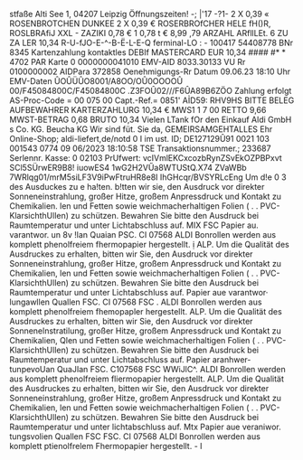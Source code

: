 stfaße Alti See 1, 04207 Leipzig Öffnungszeiten! -; |'17 -?1- 2 X 0,39 « ROSENBROTCHEN DUNKEE 2 X 0,39 € ROSERBROfCHER HELE fH()R, ROSLBRAfiJ XXL - ZAZIKI 0,78 € 1 0,78 t € 8,99 ,79 ARZAHL ARfllLEt. 6 ZU ZA LER 10,34 R-U-fJO-E-^-B-Ë-L-E-Q ferminal-LO : - 100417 54408778 BNr 8345 Kartenzahlung kontaktles DEBIf MASTERCARD EUR 10,34 #### #* * 4702 PAR Karte 0 0000000041010 EMV-AID 8033.30133 VU Rr 0100000002 AIDPara 372858 Oenehmigungs-Rr Datum 09.06.23 18:10 Uhr EMV-Daten ÛOÛÜÛO8001/A8OO/OÛ0OOOOÛ 00/F45084800C/F45084800C .Z3FOÛ02///F6ÛA89B6ZÖO Zahlung erfolgt AS-Proc-Code = 00 075 00 Capt.-Ref.= 0851' AỈD59: RHV9HS BITTE BELEG AUFBEWAHRER KARTERZAHLURG 10,34 € MWS1 1 7 00 RETTO 9,66 MWST-BETRAG 0,68 BRUTO 10,34 Vielen LTank fOr den Einkauf Aldi GmbH s Co. KG. Beucha KG Wir sind füt. Sie da, GEMEIRSAMGEHTALLES Ehr Online-Shop; aldi-liefert,de/notd 0 I im ust. ID; DE127129Û91 0021 103 001543 0774 09 06/2023 18:10:58 TSE Transaktionsnummer.; 233687 Serlennr. Kasse: 0 02103 PrUfwert: vcIVmlEKCxcozbRynZSvEkOZPBPxvt SCl5SÜrwER9B8! iuowES4 1wG2H2VŰa8WTUStQ.X74 ZVaWBb 7WRlqg01/mrM5siLF3V9iPwFtruHR8e8I IhGHcqr/BVSYRLcEng Um d!e 0 3 des Ausduckes zu e ha!ten. b!tten wir sie, den Ausdruck vor direkter Sonneneinstrahlung, großer Hitze, großem Anpressdruck und Kontakt zu Chemikalien. len und Fetten sowie weichmacherhaltigen Folien ( . . PVC-KlarsichthUllen) zu schützen. Bewahren Sie bitte den Ausdruck bei Raumtemperatur und unter Lichtabschluss auf. MIX FSC Papier au. varantwor. un 8v !lan Quaian PSC. CI 07568 ALDI Bonrollen werden aus komplett phenolfreiem fhermopapier hergestellt. ị ALP. Um die Qualität des Ausdruckes zu erhalten, bitten wir Sie, den Ausdruck vor direkter Sonneneinstrahlung, großer Hitze, großem Anpressdruck und Kontakt zu Chemikalien, len und Fetten sowie weichmacherhaltigen Folien ( . . PVC-KlarsichthUllen) zu schützen. Bewahren Sie bitte den Ausdruck bei Raumtemperatur und unter Lichtabschluss auf. Papier aue varantwor· lungawllen Quallen FSC. CI 07568 FSC . ALDI Bonrollen werden aus komplett phenolfreiem fhemopapler hergestellt. ALP. Um die Qualität des Ausdruckes zu erhalten, bitten wir Sie, den Ausdruck vor direkter Sonnenelnstratilung, großer Hitze, großem Anpressdruck und Kontakt zu Chemikalien, Qlen und Fetten sowie weichmacherhaltigen Folien ( . . PVC-KlarsichthUllen) zu schützen. Bewahren Sie bitte den Ausdruck bei Raumtemperatur und unter Lichtabschluss auf. Papier aranhwer- tunpevoUan QuaJIan FSC. C107568 FSC WWiJlC^. ALDI Bonrollen werden aus komplett phenolfreiem fliermopapier hergestellt. ALP. Um die Qualität des Ausdruckes zu erhalten, bitten wir Sie, den Ausdruck vor direkter Sonneneinstrahlung, großer Hitze, großem Anpressdruck und Kontakt zu Chemikalien, len und Fetten sowie weichmacherhaltigen Folien ( . . PVC-KlarsichthUllen) zu schützen. Bewahren Sie bitte den Ausdruck bei Raumtemperatur und unter lichtabschluss auf. Mtx Papier aue veraniwor. tungsvolien Quallen FSC FSC. CI 07568 ALDI Bonrollen werden aus komplett ptienolfrelem Fhermopapier hergestellt. - I